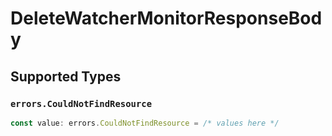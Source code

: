 # DeleteWatcherMonitorResponseBody


## Supported Types

### `errors.CouldNotFindResource`

```typescript
const value: errors.CouldNotFindResource = /* values here */
```

